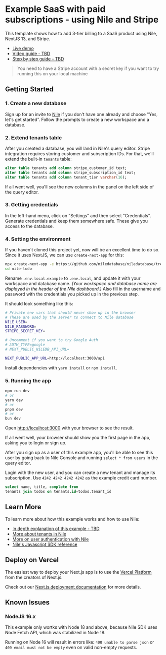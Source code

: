 # Example SaaS with paid subscriptions - using Nile and Stripe

This template shows how to add 3-tier billing to a SaaS product using Nile, NextJS 13, and Stripe.

- [Live demo](https://niledatabase-stripe-subscription.vercel.app)
- [Video guide - TBD]()
- [Step by step guide - TBD]()

> You need to have a Stripe account with a secret key if you want to try running this on your local machine

## Getting Started

### 1. Create a new database

Sign up for an invite to [Nile](https://thenile.dev) if you don't have one already and choose "Yes, let's get started". Follow the prompts to create a new workspace and a database.

### 2. Extend tenants table

After you created a database, you will land in Nile's query editor. Stripe integration requires storing customer and subscription IDs.
For that, we'll extend the built-in `tenants` table:

```sql
alter table tenants add column stripe_customer_id text;
alter table tenants add column stripe_subscription_id text;
alter table tenants add column tenant_tier varchar(16);
```

If all went well, you'll see the new columns in the panel on the left side of the query editor.

### 3. Getting credentials

In the left-hand menu, click on "Settings" and then select "Credentials". Generate credentials and keep them somewhere safe. These give you access to the database.

### 4. Setting the environment

If you haven't cloned this project yet, now will be an excellent time to do so. Since it uses NextJS, we can use `create-next-app` for this:

```bash
npx create-next-app -e https://github.com/niledatabase/niledatabase/tree/main/examples/intergrations/stripe_subscription stripe_subscription
cd nile-todo
```

Rename `.env.local.example` to `.env.local`, and update it with your workspace and database name.
_(Your workspace and database name are displayed in the header of the Nile dashboard.)_
Also fill in the username and password with the credentials you picked up in the previous step.

It should look something like this:

```bash
# Private env vars that should never show up in the browser
# These are used by the server to connect to Nile database
NILE_USER=
NILE_PASSWORD=
STRIPE_SECRET_KEY=

# Uncomment if you want to try Google Auth
# AUTH_TYPE=google
# NEXT_PUBLIC_NILEDB_API_URL=

NEXT_PUBLIC_APP_URL=http://localhost:3000/api
```

Install dependencies with `yarn install` or `npm install`.

### 5. Running the app

```bash
npm run dev
# or
yarn dev
# or
pnpm dev
# or
bun dev
```

Open [http://localhost:3000](http://localhost:3000) with your browser to see the result.

If all went well, your browser should show you the first page in the app, asking you to login or sign up.

After you sign up as a user of this example app, you'll be able to see this user by going back to Nile Console and running `select * from users` in the query editor.

Login with the new user, and you can create a new tenant and manage its subscription.
Use `4242 4242 4242 4242` as the example credit card number.

```sql
select name, title, complete from
tenants join todos on tenants.id=todos.tenant_id
```

## Learn More

To learn more about how this example works and how to use Nile:

- [In depth explanation of this example - TBD]()
- [More about tenants in Nile](https://www.thenile.dev//docs/tenant-management)
- [More on user authentication with Nile](https://www.thenile.dev/docs/user-authentication)
- [Nile's Javascript SDK reference](https://www.thenile.dev/docs/reference/sdk-reference)

## Deploy on Vercel

The easiest way to deploy your Next.js app is to use the [Vercel Platform](https://vercel.com/new?utm_medium=default-template&filter=next.js&utm_source=create-next-app&utm_campaign=create-next-app-readme) from the creators of Next.js.

Check out our [Next.js deployment documentation](https://nextjs.org/docs/deployment) for more details.

## Known Issues

### NodeJS 16.x

This example only wortks with Node 18 and above, because Nile SDK uses Node Fetch API, which was stabilized in Node 18.

Running on Node 16 will result in errors like:
`400 unable to parse json` or `400 email must not be empty` even on valid non-empty requests.
